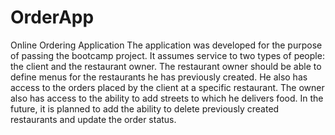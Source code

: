 # OrderApp
Online Ordering Application
The application was developed for the purpose of passing the bootcamp project.
It assumes service to two types of people: the client and the restaurant owner. 
The restaurant owner should be able to define menus for the restaurants he has previously created.
He also has access to the orders placed by the client at a specific restaurant.
The owner also has access to the ability to add streets to which he delivers food.
In the future, it is planned to add the ability to delete previously created restaurants and update the order status.